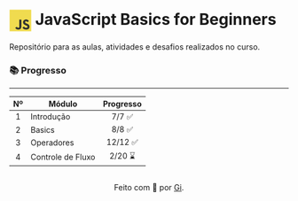 <h1>
    <img align="center" width="40px" src="https://raw.githubusercontent.com/devicons/devicon/master/icons/javascript/javascript-original.svg">
    <span>JavaScript Basics for Beginners</span>
</h1>

Repositório para as aulas, atividades e desafios realizados no curso.

### 📚 Progresso

---

<table>
    <thead>
        <tr>
            <th>Nº</th>
            <th>Módulo</th>
            <th>Progresso</th>
        </tr>
    </thead>
    <tbody>
        <tr>
            <td align="center">1</td>
            <td>Introdução</td>
            <td align="center">7/7 ✅</td>
        </tr>
        <tr>
            <td align="center">2</td>
            <td>Basics</td>
            <td align="center">8/8 ✅</td>
        </tr>
        <tr>
            <td align="center">3</td>
            <td>Operadores</td>
            <td align="center">12/12 ✅</td>
        </tr>
        <tr>
            <td align="center">4</td>
            <td>Controle de Fluxo</td>
            <td align="center">2/20 ⌛</td>
        </tr>
    </tbody>
</table>

##
<div align="center">Feito com 💛 por <a href="https://github.com/giovanamacedo">Gi</a>.</div>
